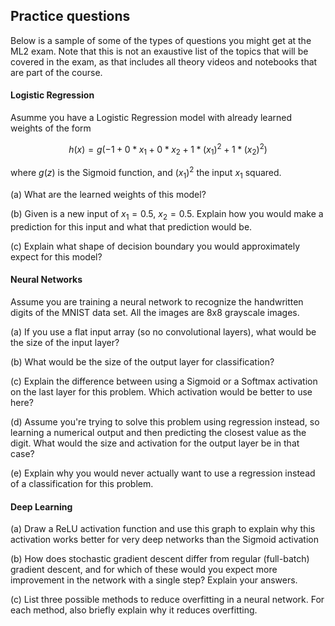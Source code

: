 
## Practice questions

Below is a sample of some of the types of questions you might get at the ML2 exam. Note that this is not an exaustive list of the topics that will be covered in the exam, as that includes all theory videos and notebooks that are part of the course.


#### Logistic Regression

Asumme you have a Logistic Regression model with already learned weights of the form

$$h(x) = g(-1 + 0*x_1 + 0*x_2 + 1*(x_1)^2 + 1*(x_2)^2)$$

where $g(z)$ is the Sigmoid function, and $(x_1)^2$ the input $x_1$ squared.

(a) What are the learned weights of this model?

(b) Given is a new input of  $x_1 = 0.5$, $x_2 = 0.5$. Explain how you would make a prediction for this input and what that prediction would be.

(c) Explain what shape of decision boundary you would approximately expect for this model?


#### Neural Networks

Assume you are training a neural network to recognize the handwritten digits of the MNIST data set. All the images are 8x8 grayscale images.

(a) If you use a flat input array (so no convolutional layers), what would be the size of the input layer?

(b) What would be the size of the output layer for classification?

(c) Explain the difference between using a Sigmoid or a Softmax activation on the last layer for this problem. Which activation would be better to use here?

(d) Assume you're trying to solve this problem using regression instead, so learning a numerical output and then predicting the closest value as the digit. What would the size and activation for the output layer be in that case?

(e) Explain why you would never actually want to use a regression instead of a classification for this problem.


#### Deep Learning

(a) Draw a ReLU activation function and use this graph to explain why this activation works better for very deep networks than the Sigmoid activation

(b) How does stochastic gradient descent differ from regular (full-batch) gradient descent, and for which of these would you expect more improvement in the network with a single step? Explain your answers.

(c) List three possible methods to reduce overfitting in a neural network. For each method, also briefly explain why it reduces overfitting.

